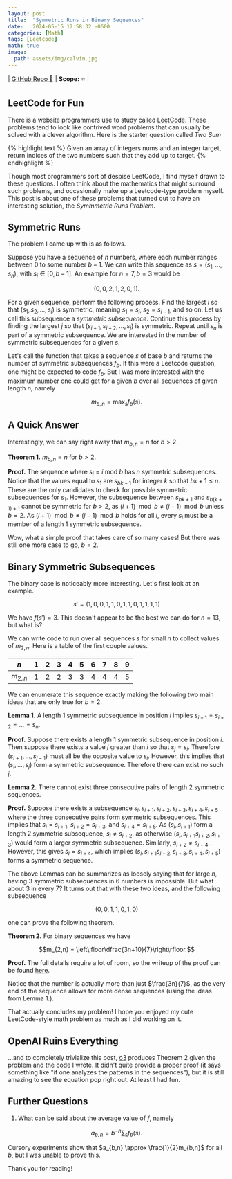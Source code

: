 ```yaml
---
layout: post
title:  "Symmetric Runs in Binary Sequences"
date:   2024-05-15 12:58:32 -0600
categories: [Math]
tags: [Leetcode]
math: true
image:
  path: assets/img/calvin.jpg
---
```


| [GitHub Repo 👾](https://github.com/JackHanke/binaryruns) | **Scope:** ⭐ |

## LeetCode for Fun

There is a website programmers use to study called [LeetCode](https://leetcode.com/). These problems tend to look like contrived word problems that can usually be solved with a clever algorithm. Here is the starter question called *Two Sum* 

{% highlight text %}
Given an array of integers nums and an integer target, return indices of 
the two numbers such that they add up to target.
{% endhighlight %}

Though most programmers sort of despise LeetCode, I find myself drawn to these questions. I often think about the mathematics that might surround such problems, and occasionally make up a Leetcode-type problem myself. This post is about one of these problems that turned out to have an interesting solution, the *Symmmetric Runs Problem*.

## Symmetric Runs

The problem I came up with is as follows.

Suppose you have a sequence of $n$ numbers, where each number ranges between $0$ to some number $b-1$. We can write this sequence as $s = (s_1, \dots, s_n)$, with $s_i \in [0,b-1]$. An example for $n=7, b=3$ would be 

$$(0,0,2,1,2,0,1).$$

For a given sequence, perform the following process. Find the largest $i$ so that $(s_1, s_2, \dots, s_i)$ is symmetric, meaning $s_1 = s_i$, $s_2 = s_{i-1}$, and so on. Let us call this subsequence a *symmetric subsequence*. Continue this process by finding the largest $j$ so that $(s_{i+1}, s_{i+2}, \dots, s_{j})$ is symmetric. Repeat until $s_n$ is part of a symmetric subsequence. We are interested in the number of symmetric subsequences for a given $s$.

Let's call the function that takes a sequence $s$ of base $b$ and returns the number of symmetric subsequences $f_b$. If this were a Leetcode question, one might be expected to code $f_b$. But I was more interested with the maximum number one could get for a given $b$ over all sequences of given length $n$, namely

$$m_{b,n} = \max_{s} f_b(s).$$

## A Quick Answer

Interestingly, we can say right away that $m_{b,n} = n$ for $b > 2$. 

**Theorem 1.** $m_{b,n} = n$ for $b > 2$.

**Proof.** The sequence where $s_i = i \text{ mod } b$ has $n$ symmetric subsequences. Notice that the values equal to $s_1$ are $s_{bk+1}$ for integer $k$ so that $bk+1 \leq n$. These are the only candidates to check for possible symmetric subsequences for $s_1$. However, the subsequence between $s_{bk+1}$ and $s_{b(k+1)+1}$ cannot be symmetric for $b>2$, as $(i+1) \mod b \neq (i-1) \mod b$ unless $b=2$. As $(i+1) \mod b \neq (i-1) \mod b$ holds for all $i$, every $s_i$ must be a member of a length $1$ symmetric subsequence.

Wow, what a simple proof that takes care of so many cases! But there was still one more case to go, $b=2$.

## Binary Symmetric Subsequences

The binary case is noticeably more interesting. Let's first look at an example. 

$$s' = (1,0,0,1,1,0,1,1,0,1,1,1,1)$$

We have $f(s') = 3$. This doesn't appear to be the best we can do for $n=13$, but what is? 

We can write code to run over all sequences $s$ for small $n$ to collect values of $m_{2,n}$. Here is a table of the first couple values. 

| $n$ |1|2|3|4|5|6|7|8|9|
|  -  |-|-|-|-|-|-|-|-|-|
| $m_{2,n}$ |1|2|2|3|3|4|4|4|5|

We can enumerate this sequence exactly making the following two main ideas that are only true for $b=2$. 

**Lemma 1.** A length $1$ symmetric subsequence in position $i$ implies $s_{i+1}=s_{i+2}=\dots=s_n$.

**Proof.** Suppose there exists a length $1$ symmetric subsequence in position $i$. Then suppose there exists a value $j$ greater than $i$ so that $s_{j}=s_i$. Therefore $(s_{i+1},\dots,s_{j-1})$ must all be the opposite value to $s_i$. However, this implies that $(s_{i},\dots,s_{j})$ form a symmetric subsequence. Therefore there can exist no such $j$. 

**Lemma 2.** There cannot exist three consecutive pairs of length $2$ symmetric sequences.

**Proof.** Suppose there exists a subsequence $s_{i}, s_{i+1}, s_{i+2}, s_{i+3}, s_{i+4}, s_{i+5}$ where the three consecutive pairs form symmetric subsequences.  This implies that $s_{i}= s_{i+1}$, $s_{i+2}= s_{i+3}$, and $s_{i+4}= s_{i+5}$. As $(s_{i}, s_{i+1})$ form a length $2$ symmetric subsequence, $s_{i}\neq s_{i+2}$, as otherwise $(s_{i}, s_{i+1} s_{i+2}, s_{i+3})$ would form a larger symmetric subsequence. Similarly, $s_{i+2}\neq s_{i+4}$. However, this gives $s_{i}=s_{i+4}$, which implies $(s_{i}, s_{i+1} s_{i+2}, s_{i+3}, s_{i+4}, s_{i+5})$ forms a symmetric sequence.

The above Lemmas can be summarizes as loosely saying that for large $n$, having $3$ symmetric subsequences in $6$ numbers is impossible. But what about $3$ in every $7$? It turns out that with these two ideas, and the following subsequence

$$(0,0,1,1,0,1,0)$$

one can prove the following theorem.

**Theorem 2.** For binary sequences we have

$$m_{2,n} = \left\lfloor\dfrac{3n+10}{7}\right\rfloor.$$

**Proof.** The full details require a lot of room, so the writeup of the proof can be found [here](https://github.com/JackHanke/binaryruns/blob/main/writeup/runs.pdf).

Notice that the number is actually more than just $\frac{3n}{7}$, as the very end of the sequence allows for more dense sequences (using the ideas from Lemma 1.).

That actually concludes my problem! I hope you enjoyed my cute LeetCode-style math problem as much as I did working on it.

## OpenAI Ruins Everything

...and to completely trivialize this post, [o3](https://openai.com/index/introducing-o3-and-o4-mini/) produces Theorem 2 given the problem and the code I wrote. It didn't quite provide a proper proof (it says something like "if one analyzes the patterns in the sequences"), but it is still amazing to see the equation pop right out. At least I had fun.

## Further Questions

1. What can be said about the average value of $f$, namely

$$a_{b,n} = b^{-n} \sum_{s}f_b(s).$$

Cursory experiments show that $a_{b,n} \approx \frac{1}{2}m_{b,n}$ for all $b$, but I was unable to prove this.

Thank you for reading!
